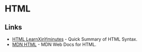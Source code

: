 # HTML

## Links

* [HTML LearnXinYminutes](https://learnxinyminutes.com/docs/html/) - Quick Summary of HTML Syntax.
* [MDN HTML](https://developer.mozilla.org/en-US/docs/Web/HTML) -  MDN Web Docs for HTML.

